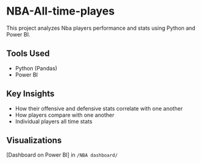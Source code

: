 # NBA-All-time-playes

This project analyzes Nba players performance and stats using Python and Power BI.

## Tools Used
- Python (Pandas)
- Power BI

## Key Insights
- How their offensive and defensive stats correlate with one another
- How players compare with one another
- Individual players all time stats

## Visualizations
[Dashboard on Power BI] in `/NBA dashboard/`

